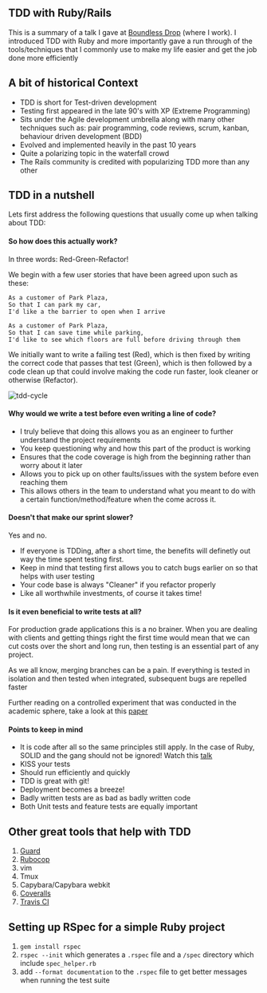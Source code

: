 ## TDD with Ruby/Rails

This is a summary of a talk I gave at [Boundless Drop](http://boundlessdrop.com) (where I work). I introduced TDD with Ruby and more importantly gave a run through of the tools/techniques that I commonly use to make my life easier and get the job done more efficiently

A bit of historical Context
---------------------------
- TDD is short for Test-driven development
- Testing first appeared in the late 90's with XP (Extreme Programming)
- Sits under the Agile development umbrella along with many other techniques such as: pair programming, code reviews, scrum, kanban, behaviour driven development (BDD)
- Evolved and implemented heavily in the past 10 years
- Quite a polarizing topic in the waterfall crowd
- The Rails community is credited with popularizing TDD more than any other

TDD in a nutshell
-----------------
Lets first address the following questions that usually come up when talking about TDD:

#### So how does this actually work?
In three words: Red-Green-Refactor!

We begin with a few user stories that have been agreed upon such as these:

```
As a customer of Park Plaza,
So that I can park my car,
I'd like a the barrier to open when I arrive

As a customer of Park Plaza,
So that I can save time while parking,
I'd like to see which floors are full before driving through them
```

We initially want to write a failing test (Red), which is then fixed by writing the correct code that passes that test (Green), which is then followed by a code clean up that could involve making the code run faster, look cleaner or otherwise (Refactor).

![tdd-cycle](http://i.imgur.com/dEpQrOv.png)

#### Why would we write a test before even writing a line of code?
- I truly believe that doing this allows you as an engineer to further understand the project requirements
- You keep questioning why and how this part of the product is working
- Ensures that the code coverage is high from the beginning rather than worry about it later
- Allows you to pick up on other faults/issues with the system before even reaching them
- This allows others in the team to understand what you meant to do with a certain function/method/feature when the come across it.

#### Doesn't that make our sprint slower?
Yes and no.

- If everyone is TDDing, after a short time, the benefits will definetly out way the time spent testing first.
- Keep in mind that testing first allows you to catch bugs earlier on so that helps with user testing
- Your code base is always "Cleaner" if you refactor properly
- Like all worthwhile investments, of course it takes time!

#### Is it even beneficial to write tests at all?

For production grade applications this is a no brainer. When you are dealing with clients and getting things right the first time would mean that we can cut costs over the short and long run, then testing is an essential part of any project.

As we all know, merging branches can be a pain. If everything is tested in isolation and then tested when integrated, subsequent bugs are repelled faster

Further reading on a controlled experiment that was conducted in the academic sphere, take a look at this [paper](http://nparc.cisti-icist.nrc-cnrc.gc.ca/eng/view/accepted/?id=0420df64-f474-4072-8df6-c7b87c0de643)

#### Points to keep in mind

- It is code after all so the same principles still apply. In the case of Ruby, SOLID and the gang should not be ignored! Watch this [talk](https://www.youtube.com/watch?v=FidRcixHQos)
- KISS your tests
- Should run efficiently and quickly
- TDD is great with git!
- Deployment becomes a breeze!
- Badly written tests are as bad as badly written code
- Both Unit tests and feature tests are equally important


Other great tools that help with TDD
------------------------------------
1. [Guard](https://github.com/guard/guard)
2. [Rubocop](https://github.com/bbatsov/rubocop)
3. vim
4. Tmux
5. Capybara/Capybara webkit
6. [ Coveralls ](https://coveralls.io/)
7. [Travis CI](https://travis-ci.org/)


Setting up RSpec for a simple Ruby project
------------------------------------------
1. `gem install rspec`
2. `rspec --init` which generates a `.rspec` file and a `/spec` directory which include `spec_helper.rb`
3. add `--format documentation` to the `.rspec` file to get better messages when running the test suite
